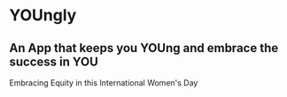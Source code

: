# YOUngly
## An App that keeps you YOUng and embrace the success in YOU
Embracing Equity in this International Women's Day
